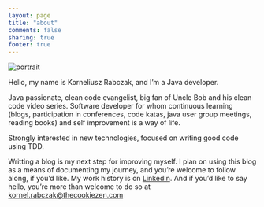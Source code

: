 ```yaml
---
layout: page
title: "about"
comments: false
sharing: true
footer: true
---
```


<img id="portrait" src="https://media.licdn.com/mpr/mpr/shrinknp_400_400/p/2/005/079/32e/031042d.jpg" alt="portrait" />

Hello, my name is Korneliusz Rabczak, and I’m a Java developer.

Java passionate, clean code evangelist, big fan of Uncle Bob and his clean code video series. Software developer for whom continuous learning (blogs, participation in conferences, code katas, java user group meetings, reading books) and self improvement is a way of life.

Strongly interested in new technologies, focused on writing good code using TDD.

Writting a blog is my next step for improving myself. I plan on using this blog as a means of documenting my journey, and you’re welcome to follow along, if you’d like. My work history is on <a href="//pl.linkedin.com/in/kornelrabczak">LinkedIn</a>. And if you’d like to say hello, you’re more than welcome to do so at kornel.rabczak@thecookiezen.com